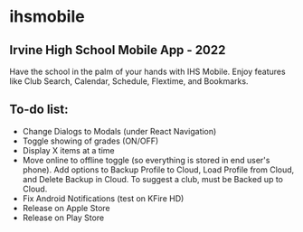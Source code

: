 # ihsmobile

## Irvine High School Mobile App - 2022
Have the school in the palm of your hands with IHS Mobile. Enjoy features like Club Search, Calendar, Schedule, Flextime, and Bookmarks.

## To-do list:
- Change Dialogs to Modals (under React Navigation)
- Toggle showing of grades (ON/OFF)
- Display X items at a time
- Move online to offline toggle (so everything is stored in end user's phone). Add options to Backup Profile to Cloud, Load Profile from Cloud, and Delete Backup in Cloud. To suggest a club, must be Backed up to Cloud.
- Fix Android Notifications (test on KFire HD)
- Release on Apple Store
- Release on Play Store

